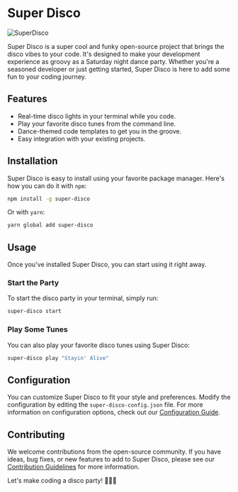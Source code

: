 # Super Disco

![SuperDisco](https://mir-s3-cdn-cf.behance.net/project_modules/hd/d0a63d11519855.560f8fe29a4bd.jpg)

Super Disco is a super cool and funky open-source project that brings the disco vibes to your code. It's designed to make your development experience as groovy as a Saturday night dance party. Whether you're a seasoned developer or just getting started, Super Disco is here to add some fun to your coding journey.

## Features
  * Real-time disco lights in your terminal while you code.
  * Play your favorite disco tunes from the command line.
  * Dance-themed code templates to get you in the groove.
  * Easy integration with your existing projects.

## Installation
Super Disco is easy to install using your favorite package manager. Here's how you can do it with `npm`:

```bash
npm install -g super-disco
```

Or with `yarn`:  

```bash
yarn global add super-disco
```

## Usage
Once you've installed Super Disco, you can start using it right away.

### Start the Party
To start the disco party in your terminal, simply run:

```bash
super-disco start
```

### Play Some Tunes
You can also play your favorite disco tunes using Super Disco:

```bash
super-disco play "Stayin' Alive"
```

## Configuration
You can customize Super Disco to fit your style and preferences. Modify the configuration by editing the `super-disco-config.json` file. For more information on configuration options, check out our [Configuration Guide]().

## Contributing
We welcome contributions from the open-source community. If you have ideas, bug fixes, or new features to add to Super Disco, please see our [Contribution Guidelines]() for more information.

Let's make coding a disco party! 🕺💃🌟